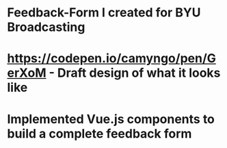 # Feedback-Form I created for BYU Broadcasting
# https://codepen.io/camyngo/pen/GerXoM - Draft design of what it looks like
# Implemented Vue.js components to build a complete feedback form

